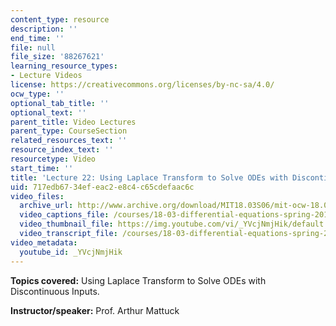 ```yaml
---
content_type: resource
description: ''
end_time: ''
file: null
file_size: '88267621'
learning_resource_types:
- Lecture Videos
license: https://creativecommons.org/licenses/by-nc-sa/4.0/
ocw_type: ''
optional_tab_title: ''
optional_text: ''
parent_title: Video Lectures
parent_type: CourseSection
related_resources_text: ''
resource_index_text: ''
resourcetype: Video
start_time: ''
title: 'Lecture 22: Using Laplace Transform to Solve ODEs with Discontinuous Inputs'
uid: 717edb67-34ef-eac2-e8c4-c65cdefaac6c
video_files:
  archive_url: http://www.archive.org/download/MIT18.03S06/mit-ocw-18.03-lec22-09apr2003-220k.mp4
  video_captions_file: /courses/18-03-differential-equations-spring-2010/aa9637b1139b52f5b174787692538267_YVcjNmjHik.vtt
  video_thumbnail_file: https://img.youtube.com/vi/_YVcjNmjHik/default.jpg
  video_transcript_file: /courses/18-03-differential-equations-spring-2010/419f31071777faa4a1d78a84b4582120_YVcjNmjHik.pdf
video_metadata:
  youtube_id: _YVcjNmjHik
---
```


**Topics covered:** Using Laplace Transform to Solve ODEs with Discontinuous Inputs.

**Instructor/speaker:** Prof. Arthur Mattuck

